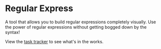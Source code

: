 # Regular Express

A tool that allows you to build regular expressions completely visually. Use the power of regular expressions without getting bogged down by the syntax!

View the [task tracker](https://www.notion.so/bvisness/3708fea1fb9d43f1b51b7512d685f963?v=c0b80b9cebc843f5b95dac1370bfa76b) to see what's in the works.
